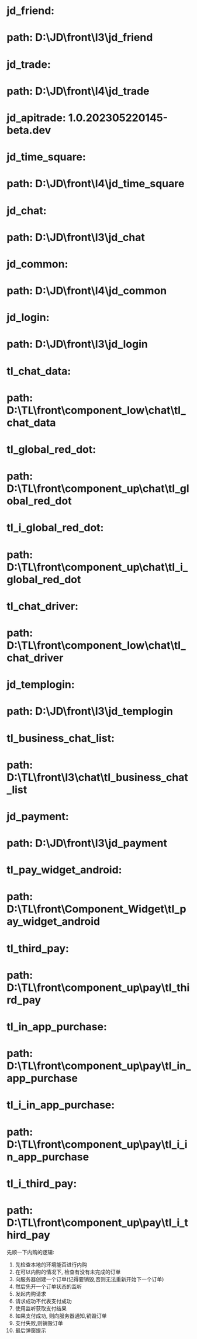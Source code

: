 #  jd_friend:
#    path: D:\JD\front\l3\jd_friend
#  jd_trade:
#    path: D:\JD\front\l4\jd_trade
#  jd_apitrade: 1.0.202305220145-beta.dev
#  jd_time_square:
#    path: D:\JD\front\l4\jd_time_square
#  jd_chat:
#    path: D:\JD\front\l3\jd_chat
#  jd_common:
#    path: D:\JD\front\l4\jd_common
#  jd_login:
#    path: D:\JD\front\l3\jd_login
#  tl_chat_data:
#    path: D:\TL\front\component_low\chat\tl_chat_data
#  tl_global_red_dot:
#    path: D:\TL\front\component_up\chat\tl_global_red_dot
#  tl_i_global_red_dot:
#    path: D:\TL\front\component_up\chat\tl_i_global_red_dot
#  tl_chat_driver:
#    path: D:\TL\front\component_low\chat\tl_chat_driver
#  jd_templogin:
#    path: D:\JD\front\l3\jd_templogin
#  tl_business_chat_list:
#    path: D:\TL\front\l3\chat\tl_business_chat_list




#  jd_payment:
#    path: D:\JD\front\l3\jd_payment
#  tl_pay_widget_android:
#    path: D:\TL\front\Component_Widget\tl_pay_widget_android
#  tl_third_pay:
#    path: D:\TL\front\component_up\pay\tl_third_pay
#  tl_in_app_purchase:
#    path: D:\TL\front\component_up\pay\tl_in_app_purchase
#  tl_i_in_app_purchase:
#    path: D:\TL\front\component_up\pay\tl_i_in_app_purchase
#  tl_i_third_pay:
#    path: D:\TL\front\component_up\pay\tl_i_third_pay


先顺一下内购的逻辑:

1. 先检查本地的环境能否进行内购
2. 在可以内购的情况下, 检查有没有未完成的订单
3. 向服务器创建一个订单(记得要销毁,否则无法重新开始下一个订单)
4. 然后先开一个订单状态的监听
5. 发起内购请求
6. 请求成功不代表支付成功
7. 使用监听获取支付结果
8. 如果支付成功, 则向服务器通知,销毁订单
9. 支付失败,则销毁订单
10. 最后弹窗提示






























